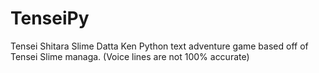 # TenseiPy

Tensei Shitara Slime Datta Ken
Python text adventure game based off of Tensei Slime managa. (Voice lines are not 100% accurate)
